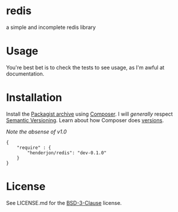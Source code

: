 # redis

a simple and incomplete redis library

# Usage

You're best bet is to check the tests to see usage, as I'm awful at
documentation.

# Installation

Install the [Packagist archive](https://packagist.org/packages/henderjon/redis)
using [Composer](http://getcomposer.org/). I will *generally* respect
[Semantic Versioning](http://semver.org/). Learn about how Composer
does [versions](https://getcomposer.org/doc/01-basic-usage.md#package-versions).

*Note the absense of v1.0*

```
{
	"require" : {
		"henderjon/redis": "dev-0.1.0"
	}
}
```

# License

See LICENSE.md for the [BSD-3-Clause](http://opensource.org/licenses/BSD-3-Clause) license.





